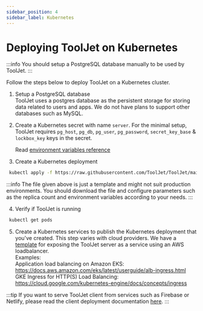 ```yaml
---
sidebar_position: 4
sidebar_label: Kubernetes
---
```


# Deploying ToolJet on Kubernetes

:::info
You should setup a PostgreSQL database manually to be used by ToolJet.
:::

Follow the steps below to deploy ToolJet on a Kubernetes cluster. 

1. Setup a PostgreSQL database   
    ToolJet uses a postgres database as the persistent storage for storing data related to users and apps. We do not have plans to support other databases such as MySQL.

2. Create a Kubernetes secret with name `server`. For the minimal setup, ToolJet requires `pg_host`, `pg_db`, `pg_user`, `pg_password`, `secret_key_base` & `lockbox_key` keys in the secret.   

    Read [environment variables reference](/docs/deployment/env-vars)

3. Create a Kubernetes deployment

```bash
 kubectl apply -f https://raw.githubusercontent.com/ToolJet/ToolJet/main/deploy/kubernetes/deployment.yaml
```

:::info
The file given above is just a template and might not suit production environments. You should download the file and configure parameters such as the replica count and environment variables according to your needs.
:::

4. Verify if ToolJet is running 

```bash
 kubectl get pods
```

5. Create a Kubernetes services to publish the Kubernetes deployment that you've created. This step varies with cloud providers. We have a [template](https://raw.githubusercontent.com/ToolJet/ToolJet/main/deploy/kubernetes/server-service.yaml) for exposing the ToolJet server as a service using an AWS loadbalancer.   
Examples:    
Application load balancing on Amazon EKS: https://docs.aws.amazon.com/eks/latest/userguide/alb-ingress.html   
GKE Ingress for HTTP(S) Load Balancing: https://cloud.google.com/kubernetes-engine/docs/concepts/ingress

:::tip
If you want to serve ToolJet client from services such as Firebase or Netlify, please read the client deployment documentation [here](/docs/setup/client).
:::
